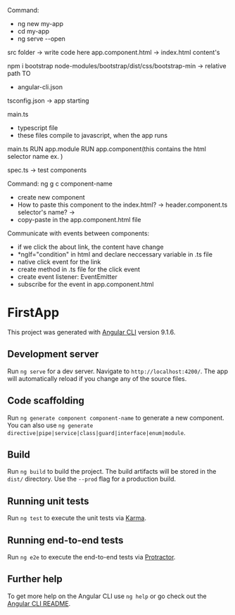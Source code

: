 Command:
- ng new my-app
- cd my-app
- ng serve --open

src folder -> write code here
app.component.html -> index.html <app-root> content's

npm i bootstrap
node-modules/bootstrap/dist/css/bootstrap-min -> relative path TO
- angular-cli.json

tsconfig.json -> app starting

main.ts 
- typescript file
- these files compile to javascript, when the app runs

main.ts RUN app.module RUN app.component(this contains the html selector name ex. <app-route>)

spec.ts -> test components

Command: ng g c component-name
- create new component
- How to paste this component to the index.html? -> header.component.ts selector's name? -> <app-header>
- copy-paste in the app.component.html file


Communicate with events between components:
- if we click the about link, the content have change
- *ngIf="condition" in html and declare neccessary variable in .ts file
- native click event for the link
- create method in .ts file for the click event
- create event listener: EventEmitter
- subscribe for the event in app.component.html



# FirstApp

This project was generated with [Angular CLI](https://github.com/angular/angular-cli) version 9.1.6.

## Development server

Run `ng serve` for a dev server. Navigate to `http://localhost:4200/`. The app will automatically reload if you change any of the source files.

## Code scaffolding

Run `ng generate component component-name` to generate a new component. You can also use `ng generate directive|pipe|service|class|guard|interface|enum|module`.

## Build

Run `ng build` to build the project. The build artifacts will be stored in the `dist/` directory. Use the `--prod` flag for a production build.

## Running unit tests

Run `ng test` to execute the unit tests via [Karma](https://karma-runner.github.io).

## Running end-to-end tests

Run `ng e2e` to execute the end-to-end tests via [Protractor](http://www.protractortest.org/).

## Further help

To get more help on the Angular CLI use `ng help` or go check out the [Angular CLI README](https://github.com/angular/angular-cli/blob/master/README.md).
